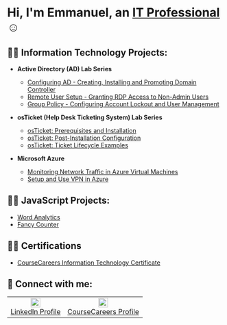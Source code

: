 <h1>Hi, I'm Emmanuel, an <a href="https://linkedin.com/in/eokoroii">IT Professional</a>☺</h1>

<h2>👨‍💻 Information Technology Projects:</h2>

- <b>Active Directory (AD) Lab Series</b>
  - [Configuring AD - Creating, Installing and Promoting Domain Controller](https://github.com/eokoroii/configure-ad)
  - [Remote User Setup - Granting RDP Access to Non-Admin Users](https://github.com/eokoroii/remoteuser-ad)
  - [Group Policy - Configuring Account Lockout and User Management](https://github.com/eokoroii/grouppolicy-ad)

- <b>osTicket (Help Desk Ticketing System) Lab Series</b>
  - [osTicket: Prerequisites and Installation](https://github.com/eokoroii/osticket-prereqs)
  - [osTicket: Post-Installation Configuration](https://github.com/eokoroii/post-install-config)
  - [osTicket: Ticket Lifecycle Examples](https://github.com/eokoroii/ticket-lifecycle)

- <b>Microsoft Azure</b>
  - [Monitoring Network Traffic in Azure Virtual Machines](https://github.com/eokoroii/azure-network-protocols)
  - [Setup and Use VPN in Azure](https://github.com/eokoroii/proton-vpn-setup)

<h2>👨‍💻 JavaScript Projects:</h2>

  - [Word Analytics](https://eokoroii.github.io/Word-Analytics/)
  - [Fancy Counter](https://eokoroii.github.io/Fancy-Counter/)

<h2>👨‍💻 Certifications</h2>

  - [CourseCareers Information Technology Certificate](https://i.imgur.com/WzvIVM2.png)

<h2>💼 Connect with me:</h2>

<table align="center">
  <tr>
    <td align="center" style="border: none;">
      <a href="https://linkedin.com/in/eokoroii" target="_blank">
        <img alt="LinkedIn | Emmanuel" width="22px" src="https://cdn.jsdelivr.net/npm/simple-icons@v3/icons/linkedin.svg" />
        <br>LinkedIn Profile
      </a>
    </td>
    <td align="center" style="border: none;">
      <a href="https://profile.coursecareers.com/it/emmanuel.okoro" target="_blank">
        <img alt="CourseCareers | Emmanuel" width="22px" src="https://i.imgur.com/qfefsPG.png" />
        <br>CourseCareers Profile
      </a>
    </td>
  </tr>
</table>

